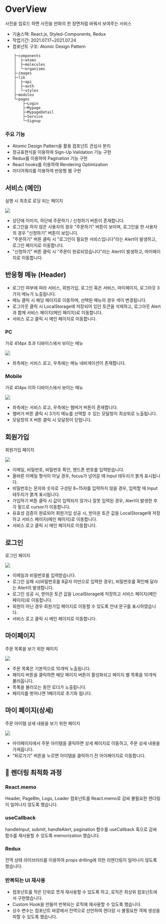 # OverView

사진을 업로드 하면 사진을 만화의 한 장면처럼 바꿔서 보여주는 서비스

- 기술스택: React.js, Styled-Components, Redux
- 작업기간: 2021.07.17~2021.07.24
- 컴포넌트 구조: Atomic Design Pattern

```
    ├─components
    │  ├─atoms
    │  ├─molecules
    │  └─organisms
    ├─images
    ├─lib
    │  ├─api
    │  ├─auth
    │  └─styles
    ├─modules
    └─pages
        ├─Login
        ├─Mypage
        ├─MypageDetail
        ├─Service
        └─Signup
```
### 주요 기능
- Atomic Design Pattern을 활용 컴포넌트 관심사 분리
- 정규표현식을 이용하여 Sign-Up Validation 기능 구현
- Redux를 이용하여 Pagination 기능 구현
- React hooks를 이용하여 Rendering Optimization
- 미디어쿼리를 이용하여 반응형 웹 구현

## 서비스 (메인)

실행 시 최초로 로딩 되는 페이지

![](https://images.velog.io/images/songbetter/post/2b99a3cf-a4c7-4acc-a7bc-429a4e013617/image.png)

- 상단에 이미지, 하단에 주문하기 / 신청하기 버튼이 존재합니다.
- 로그인을 하지 않은 사용자의 경우 "주문하기" 버튼이 보이며, 로그인을 한 사용자의 경우 "신청하기" 버튼이 보입니다.
- "주문하기" 버튼 클릭 시 "로그인이 필요한 서비스입니다"라는 Alert이 발생하고, 로그인 페이지로 이동합니다.
- "신청하기" 버튼 클릭 시 "주문이 완료되었습니다"라는 Alert이 발생하고, 마이페이지로 이동합니다.

## 반응형 메뉴 (Header)

- 로그인 여부에 따라 서비스, 회원가입, 로그인 혹은 서비스, 마이페이지, 로그아웃 3가지 메뉴가 노출됩니다.
- 메뉴 클릭 시 해당 페이지로 이동하며, 선택된 메뉴의 경우 색이 변경됩니다.
- 로그아웃 클릭 시 LocalStorage에 저장되어 있던 토큰을 삭제하고, 로그아웃 Alert과 함께 서비스 페이지(메인 페이지)로 이동합니다.
- 서비스 로고 클릭 시 메인 페이지로 이동합니다.

### PC

가로 414px 초과 디바이스에서 보이는 메뉴

![](https://images.velog.io/images/songbetter/post/55b5a13f-5239-42f4-8f0c-7cbd30286c3b/image.png)

- 좌측에는 서비스 로고, 우측에는 메뉴 네비게이션이 존재합니다.

### Mobile

가로 414px 이하 디바이스에서 보이는 메뉴

![](https://images.velog.io/images/songbetter/post/c8a806e2-d6da-4634-809f-c699e5fad1a0/image.png)

- 좌측에는 서비스 로고, 우측에는 햄버거 버튼이 존재합니다.
- 햄버거 버튼 클릭 시 3가지 메뉴를 선택할 수 있는 모달창이 최상위로 노출됩니다.
- 모달창의 X 버튼 클릭 시 모달창이 닫힙니다.

## 회원가입

회원가입 페이지

![](https://images.velog.io/images/songbetter/post/96683927-a6bf-4d72-ae69-854e47125bc5/image.png)

- 이메일, 비밀번호, 비밀번호 확인, 핸드폰 번호를 입력받습니다.
- 올바른 이메일 형식이 아닐 경우, focus가 넘어갈 때 Input 테두리가 붉게 표시됩니다.
- 비밀번호는 문자와 숫자로 구성된 8~15자를 입력하지 않을 경우, 입력할 때 Input 테두리가 붉게 표시됩니다.
- 가입하기 버튼 클릭 시 값이 입력되지 않거나 잘못 입력된 경우, Alert이 발생한 후 각 필드로 cursor가 이동합니다.
- 유효성 검증이 완료되어 회원가입 성공 시, 받아온 토큰 값을 LocalStorage에 저장하고 서비스 페이지(메인 페이지)로 이동합니다.
- 서비스 로고 클릭 시 메인 페이지로 이동합니다.

## 로그인

로그인 페이지

![](https://images.velog.io/images/songbetter/post/25b6fb64-a3fb-427a-92eb-41e65541ba21/image.png)

- 이메일과 비밀번호를 입력받습니다.
- 로그인 실패 시(비밀번호를 8글자 미만으로 입력한 경우), 비밀번호를 확인해 달라는 Alert이 발생합니다.
- 로그인 성공 시, 받아온 토큰 값을 LocalStorage에 저장하고 서비스 페이지(메인 페이지)로 이동합니다.
- 회원이 아닌 경우 회원가입 페이지로 이동할 수 있도록 안내 문구를 표시하였습니다.
- 서비스 로고 클릭 시 메인 페이지로 이동합니다.

## 마이페이지

주문 목록을 보기 위한 페이지

![](https://images.velog.io/images/songbetter/post/56854130-68ca-428d-9d2b-3edae55d4066/image.png)

- 주문 목록은 기본적으로 10개씩 노출됩니다.
- 페이지 버튼을 클릭하면 해당 페이지 버튼이 활성화되고 페이지 별 목록을 10개씩 불러옵니다.
- 목록을 불러오는 동안 로더가 노출됩니다.
- 페이지를 벗어나면 1페이지로 초기화 됩니다.

## 마이 페이지(상세)

주문 아이템 상세 내용을 보기 위한 페이지

![](https://images.velog.io/images/songbetter/post/83ca4a18-4305-4fb4-aa73-73f8b9726226/image.png)

- 마이페이지에서 주문 아이템을 클릭하면 상세 페이지로 이동하고, 주문 상세 내용을 가져옵니다.
- "뒤로가기" 버튼을 누르면 아이템을 클릭하기 전 마이페이지로 이동합니다.

## 📌 렌더링 최적화 과정

### React.memo

Header, PageBtn, Logo, Loader 컴포넌트를 React.memo로 감싸 불필요한 렌더링이 일어나지 않도록 했습니다.

### useCallback

handleInput, submit, handleAlert, pagination 함수를 useCallback 훅으로 감싸 함수를 재사용할 수 있도록 memorization 했습니다.

### Redux

전역 상태 라이브러리를 이용하여 props drilling에 의한 리렌더링이 일어나지 않도록 했습니다.

### 반복되는 UI 재사용

- 컴포넌트를 작은 단위로 쪼개 재사용할 수 있도록 하고, 로직은 최상위 컴포넌트에서 구현했습니다.
- Custom Hook을 만들어 반복되는 로직에 재사용할 수 있도록 했습니다.
- 상수 변수는 컴포넌트 바깥에서 전역으로 선언하여 렌더링 시 불필요한 객체 생성을 피할 수 있도록 했습니다.
<!-- 
## Review
[블로그 바로가기](https://velog.io/@songbetter/PICTOCARTOON) -->
